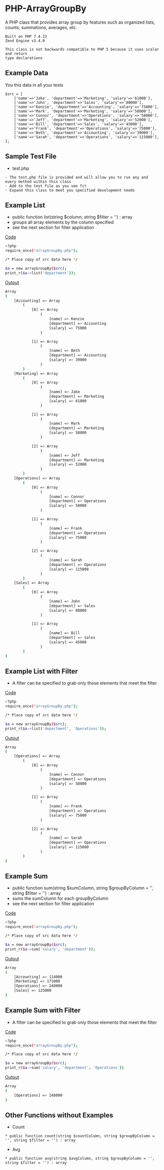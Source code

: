 # PHP-ArrayGroupBy
A PHP class that provides array group by features such as organized lists, counts, summations, averages, etc.

```
Built on PHP 7.4.23
Zend Engine v3.4.0

This class is not backwards compatible to PHP 5 because it uses scalar and return
type declarations
```

## Example Data
You this data in all your tests
```
$src = [
	['name'=>'Jake', 'department'=>'Marketing', 'salary'=>'61000'],
	['name'=>'John', 'department'=>'Sales', 'salary'=>'80000'],
	['name'=>'Kenzie', 'department'=>'Accounting', 'salary'=>'75000'],
	['name'=>'Mark', 'department'=>'Marketing', 'salary'=>'58000'],
	['name'=>'Connor', 'department'=>'Operations', 'salary'=>'58000'],
	['name'=>'Jeff', 'department'=>'Marketing', 'salary'=>'52000'],
	['name'=>'Bill', 'department'=>'Sales', 'salary'=>'45000'],
	['name'=>'Frank', 'department'=>'Operations', 'salary'=>'75000'],
	['name'=>'Beth', 'department'=>'Accounting', 'salary'=>'39000'],
	['name'=>'Sarah', 'department'=>'Operations', 'salary'=>'115000'],
];
```

## Sample Test File
* test.php
```
- The test.php file is provided and will allow you to run any and every method within this class
- Add to the test file as you see fit
- Expand this class to meet you specified development needs
```

## Example List
* public function list(string $column, string $filter = '') : array
* groups all array elements by the column specified
* see the next section for filter application

<ins>Code</ins>
```bash
<?php
require_once("arrayGroupBy.php");

/* Place copy of src data here */

$a = new arrayGroupBy($src);
print_r($a->list('department'));
```

<ins>Output</ins>
```bash
Array
(
    [Accounting] => Array
        (
            [0] => Array
                (
                    [name] => Kenzie
                    [department] => Accounting
                    [salary] => 75000
                )

            [1] => Array
                (
                    [name] => Beth
                    [department] => Accounting
                    [salary] => 39000
                )
        )
    [Marketing] => Array
        (
            [0] => Array
                (
                    [name] => Jake
                    [department] => Marketing
                    [salary] => 61000
                )

            [1] => Array
                (
                    [name] => Mark
                    [department] => Marketing
                    [salary] => 58000
                )

            [2] => Array
                (
                    [name] => Jeff
                    [department] => Marketing
                    [salary] => 52000
                )
        )
    [Operations] => Array
        (
            [0] => Array
                (
                    [name] => Connor
                    [department] => Operations
                    [salary] => 58000
                )

            [1] => Array
                (
                    [name] => Frank
                    [department] => Operations
                    [salary] => 75000
                )

            [2] => Array
                (
                    [name] => Sarah
                    [department] => Operations
                    [salary] => 115000
                )
        )
    [Sales] => Array
        (
            [0] => Array
                (
                    [name] => John
                    [department] => Sales
                    [salary] => 80000
                )

            [1] => Array
                (
                    [name] => Bill
                    [department] => Sales
                    [salary] => 45000
                )
        )
)
```

## Example List with Filter
* A filter can be specified to grab only those elements that meet the filter

<ins>Code</ins>
```bash
<?php
require_once("arrayGroupBy.php");

/* Place copy of src data here */

$a = new arrayGroupBy($src);
print_r($a->list('department', 'Operations'));
```

<ins>Output</ins>
```bash
Array
(
    [Operations] => Array
        (
            [0] => Array
                (
                    [name] => Connor
                    [department] => Operations
                    [salary] => 58000
                )

            [1] => Array
                (
                    [name] => Frank
                    [department] => Operations
                    [salary] => 75000
                )

            [2] => Array
                (
                    [name] => Sarah
                    [department] => Operations
                    [salary] => 115000
                )
        )
)
```

## Example Sum
* public function sum(string $sumColumn, string $groupByColumn = '', string $filter = '') : array
* sums the sumColumn for each groupByColumn
* see the next section for filter application

<ins>Code</ins>
```bash
<?php
require_once("arrayGroupBy.php");

/* Place copy of src data here */

$a = new arrayGroupBy($src);
print_r($a->sum('salary', 'department'));
```

<ins>Output</ins>
```bash
Array
(
    [Accounting] => 114000
    [Marketing] => 171000
    [Operations] => 248000
    [Sales] => 125000
)
```
## Example Sum with Filter
* A filter can be specified to grab only those elements that meet the filter

<ins>Code</ins>
```bash
<?php
require_once("arrayGroupBy.php");

/* Place copy of src data here */

$a = new arrayGroupBy($src);
print_r($a->sum('salary', 'department', 'Operations'))
```

<ins>Output</ins>
```bash
Array
(
    [Operations] => 248000
)
```

## Other Functions without Examples
* Count
```
* public function count(string $countColumn, string $groupByColumn = '', string $filter = '') : array
```

* Avg
```
* public function avg(string $avgColumn, string $groupByColumn = '', string $filter = '') : array
```